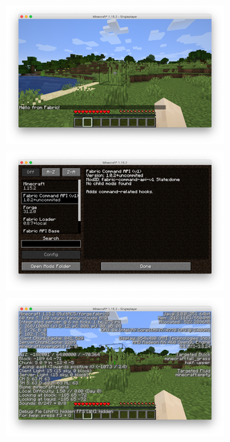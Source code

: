 ![.github/demo-command.png](.github/demo-command.png)

![.github/mods-list.png](.github/mods-list.png)

![.github/f3-screen.png](.github/f3-screen.png)
